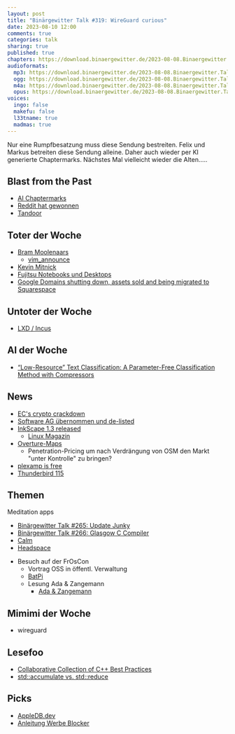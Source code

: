 ```yaml
---
layout: post
title: "Binärgewitter Talk #319: WireGuard curious"
date: 2023-08-10 12:00
comments: true
categories: talk
sharing: true
published: true
chapters: https://download.binaergewitter.de/2023-08-08.Binaergewitter.Talk.319.chapters.txt
audioformats:
  mp3: https://download.binaergewitter.de/2023-08-08.Binaergewitter.Talk.319.mp3
  ogg: https://download.binaergewitter.de/2023-08-08.Binaergewitter.Talk.319.ogg
  m4a: https://download.binaergewitter.de/2023-08-08.Binaergewitter.Talk.319.m4a
  opus: https://download.binaergewitter.de/2023-08-08.Binaergewitter.Talk.319.opus
voices:
  ingo: false
  makefu: false
  l33tname: true
  madmas: true  
---
```

Nur eine Rumpfbesatzung muss diese Sendung bestreiten. Felix und Markus betreiten diese Sendung alleine. Daher auch wieder per KI generierte Chaptermarks. Nächstes Mal vielleicht wieder die Alten.....

## Blast from the Past
- [AI Chaptermarks]( https://blog.binaergewitter.de/2023/07/20/binaergewitter-talk-number-318-torvalds#isso-2300 )
- [Reddit hat gewonnen]( https://www.heise.de/news/Reddit-Abschied-von-John-Oliver-letzte-Bastionen-des-Protests-geben-auf-9236221.html )
- [Tandoor]( https://tandoor.dev/ )

## Toter der Woche
* [Bram Moolenaars]( https://www.heise.de/news/Zum-Tode-Bram-Moolenaars-Vim-Koryphaee-Weltenbummler-und-Spendensammler-9235897.html )
  - [vim_announce]( https://groups.google.com/g/vim_announce/c/tWahca9zkt4 )
* [Kevin Mitnick]( https://www.heise.de/news/Vom-Hacker-zum-Phantom-Zum-Tode-von-Kevin-Mitnick-9222335.html )
* [Fujitsu Notebooks und Desktops]( https://www.heise.de/news/Fujitsu-beendet-Verkauf-von-Notebooks-und-Desktop-PCs-in-Europa-9235061.html )
* [Google Domains shutting down, assets sold and being migrated to Squarespace]( https://9to5google.com/2023/06/15/google-domains-squarespace/ )

## Untoter der Woche
- [LXD / Incus](https://linuxcontainers.org/incus/)

## AI der Woche
- [“Low-Resource” Text Classification: A Parameter-Free Classification Method with Compressors]( https://aclanthology.org/2023.findings-acl.426/ )

## News
* [EC's crypto crackdown]( https://newsletter.mollywhite.net/p/issue-30-sturdy-finance-isnt-atlantis )
* [Software AG übernommen und de-listed]( https://www.heise.de/news/Software-AG-US-Investor-uebernimmt-aeltestes-deutsches-Softwarehaus-9224926.html ) 
* [InkScape 1.3 released]( https://9to5linux.com/inkscape-1-3-open-source-svg-editor-is-out-with-new-shape-builder-tool-many-changes )
  - [Linux Magazin](https://www.linux-magazin.de/news/inkscape-1-3-erschienen/)
* [Overture-Maps](https://www.heise.de/news/Open-Source-Karten-Overture-Maps-veroeffentlicht-ersten-Datensatz-9228125.html)
  - Penetration-Pricing um nach Verdrängung von OSM den Markt "unter Kontrolle" zu bringen?
* [plexamp is free]( https://techcrunch.com/2023/07/18/plexs-winamp-inspired-music-player-plexamp-is-now-free/ )
* [Thunderbird 115]( https://www.omgubuntu.co.uk/2023/07/thunderbird-115-released )

## Themen

Meditation apps
- [Binärgewitter Talk #265: Update Junky](https://blog.binaergewitter.de/2020/11/05/binaergewitter-talk-number-265-update-junky) 
- [Binärgewitter Talk #266: Glasgow C Compiler]( https://blog.binaergewitter.de/2020/12/15/binaergewitter-talk-number-266-glasgow-c-compiler )
- [Calm](https://www.calm.com/)
- [Headspace](https://www.headspace.com/)

* Besuch auf der FrOsCon
  - Vortrag OSS in öffentl. Verwaltung
  - [BatPi]( http://www.bat-pi.eu/ )
  - Lesung Ada & Zangemann
    * [Ada & Zangemann]( https://shop.digitalcourage.de/buch-ada-und-zangemann.html )


## Mimimi der Woche
- wireguard

## Lesefoo
- [Collaborative Collection of C++ Best Practices]( https://github.com/cpp-best-practices/cppbestpractices/tree/master )
- [std::accumulate vs. std::reduce]( https://blog.tartanllama.xyz/accumulate-vs-reduce/ )

## Picks
* [AppleDB.dev](https://appledb.dev/)
* [Anleitung Werbe Blocker]( https://www.kuketz-blog.de/fuer-anfaenger-bequeme-werbung-und-tracker-unter-ios-android-systemweit-verbannen/ )
